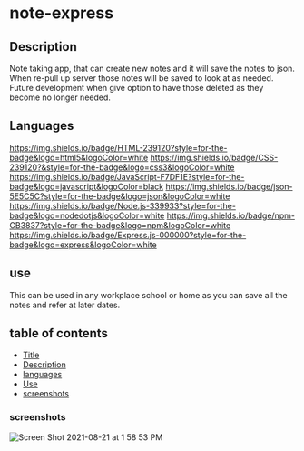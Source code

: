 # note-express

## Description

Note taking app, that can create new notes and it will save the notes to json. When re-pull up server those notes will be saved to look at as needed. Future development when give option to have those deleted as they become no longer needed.

## Languages
https://img.shields.io/badge/HTML-239120?style=for-the-badge&logo=html5&logoColor=white
https://img.shields.io/badge/CSS-239120?&style=for-the-badge&logo=css3&logoColor=white
https://img.shields.io/badge/JavaScript-F7DF1E?style=for-the-badge&logo=javascript&logoColor=black
https://img.shields.io/badge/json-5E5C5C?style=for-the-badge&logo=json&logoColor=white
https://img.shields.io/badge/Node.js-339933?style=for-the-badge&logo=nodedotjs&logoColor=white
https://img.shields.io/badge/npm-CB3837?style=for-the-badge&logo=npm&logoColor=white
https://img.shields.io/badge/Express.js-000000?style=for-the-badge&logo=express&logoColor=white

## use
This can be used in any workplace school or home as you can save all the notes and refer at later dates.

## table of contents

* [Title](#title)
* [Description](#description)
* [languages](#languages)              
* [Use](#use)
* [screenshots](#screenshots)


### screenshots





![Screen Shot 2021-08-21 at 1 58 53 PM](https://user-images.githubusercontent.com/84681402/130333827-786125c7-db2f-449c-b743-0f38762fac93.png)
